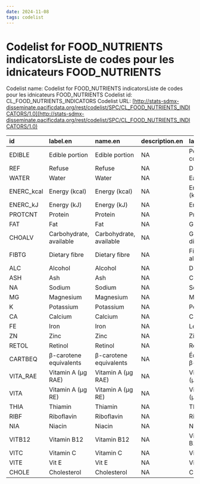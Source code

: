 ```yaml
---
date: 2024-11-08
tags: codelist
---
```


# Codelist for FOOD_NUTRIENTS indicatorsListe de codes pour les idnicateurs FOOD_NUTRIENTS

Codelist name: Codelist for FOOD_NUTRIENTS indicatorsListe de codes pour les idnicateurs FOOD_NUTRIENTS
Codelist id: CL_FOOD_NUTRIENTS_INDICATORS
Codelist URL: [http://stats-sdmx-disseminate.pacificdata.org/rest/codelist/SPC/CL_FOOD_NUTRIENTS_INDICATORS/1.0](http://stats-sdmx-disseminate.pacificdata.org/rest/codelist/SPC/CL_FOOD_NUTRIENTS_INDICATORS/1.0)

|id         |label.en                |name.en                 |description.en |label.fr               |name.fr                |description.fr |
|:----------|:-----------------------|:-----------------------|:--------------|:----------------------|:----------------------|:--------------|
|EDIBLE     |Edible portion          |Edible portion          |NA             |Portion comestible     |Portion comestible     |NA             |
|REF        |Refuse                  |Refuse                  |NA             |Déchet                 |Déchet                 |NA             |
|WATER      |Water                   |Water                   |NA             |Eau                    |Eau                    |NA             |
|ENERC_kcal |Energy (kcal)           |Energy (kcal)           |NA             |Energy (kcal)          |Energy (kcal)          |NA             |
|ENERC_kJ   |Energy (kJ)             |Energy (kJ)             |NA             |Energy (kJ)            |Energy (kJ)            |NA             |
|PROTCNT    |Protein                 |Protein                 |NA             |Protéine               |Protéine               |NA             |
|FAT        |Fat                     |Fat                     |NA             |Graisse                |Graisse                |NA             |
|CHOALV     |Carbohydrate, available |Carbohydrate, available |NA             |Glucides, disponibles  |Glucides, disponibles  |NA             |
|FIBTG      |Dietary fibre           |Dietary fibre           |NA             |Fibres alimentaires    |Fibres alimentaires    |NA             |
|ALC        |Alcohol                 |Alcohol                 |NA             |De l'alcool            |De l'alcool            |NA             |
|ASH        |Ash                     |Ash                     |NA             |Cendre                 |Cendre                 |NA             |
|NA         |Sodium                  |Sodium                  |NA             |Sodium                 |Sodium                 |NA             |
|MG         |Magnesium               |Magnesium               |NA             |Magnésium              |Magnésium              |NA             |
|K          |Potassium               |Potassium               |NA             |Potassium              |Potassium              |NA             |
|CA         |Calcium                 |Calcium                 |NA             |Calcium                |Calcium                |NA             |
|FE         |Iron                    |Iron                    |NA             |Le fer                 |Le fer                 |NA             |
|ZN         |Zinc                    |Zinc                    |NA             |Zinc                   |Zinc                   |NA             |
|RETOL      |Retinol                 |Retinol                 |NA             |Rétinol                |Rétinol                |NA             |
|CARTBEQ    |β-carotene equivalents  |β-carotene equivalents  |NA             |Équivalents β-carotène |Équivalents β-carotène |NA             |
|VITA_RAE   |Vitamin A (µg RAE)      |Vitamin A (µg RAE)      |NA             |Vitamine A (µg RAE)    |Vitamine A (µg RAE)    |NA             |
|VITA       |Vitamin A (µg RE)       |Vitamin A (µg RE)       |NA             |Vitamine A (µg RE)     |Vitamine A (µg RE)     |NA             |
|THIA       |Thiamin                 |Thiamin                 |NA             |Thiamin                |Thiamin                |NA             |
|RIBF       |Riboflavin              |Riboflavin              |NA             |Riboflavine            |Riboflavine            |NA             |
|NIA        |Niacin                  |Niacin                  |NA             |Niacine                |Niacine                |NA             |
|VITB12     |Vitamin B12             |Vitamin B12             |NA             |Vitamine B12           |Vitamine B12           |NA             |
|VITC       |Vitamin C               |Vitamin C               |NA             |Vitamine C             |Vitamine C             |NA             |
|VITE       |Vit E                   |Vit E                   |NA             |Vit E                  |Vit E                  |NA             |
|CHOLE      |Cholesterol             |Cholesterol             |NA             |Cholestérol            |Cholestérol            |NA             |

